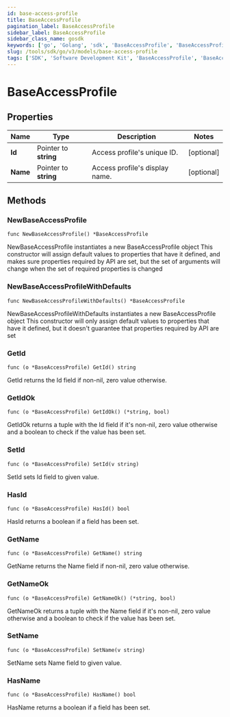 ```yaml
---
id: base-access-profile
title: BaseAccessProfile
pagination_label: BaseAccessProfile
sidebar_label: BaseAccessProfile
sidebar_class_name: gosdk
keywords: ['go', 'Golang', 'sdk', 'BaseAccessProfile', 'BaseAccessProfile'] 
slug: /tools/sdk/go/v3/models/base-access-profile
tags: ['SDK', 'Software Development Kit', 'BaseAccessProfile', 'BaseAccessProfile']
---
```


# BaseAccessProfile

## Properties

Name | Type | Description | Notes
------------ | ------------- | ------------- | -------------
**Id** | Pointer to **string** | Access profile&#39;s unique ID. | [optional] 
**Name** | Pointer to **string** | Access profile&#39;s display name. | [optional] 

## Methods

### NewBaseAccessProfile

`func NewBaseAccessProfile() *BaseAccessProfile`

NewBaseAccessProfile instantiates a new BaseAccessProfile object
This constructor will assign default values to properties that have it defined,
and makes sure properties required by API are set, but the set of arguments
will change when the set of required properties is changed

### NewBaseAccessProfileWithDefaults

`func NewBaseAccessProfileWithDefaults() *BaseAccessProfile`

NewBaseAccessProfileWithDefaults instantiates a new BaseAccessProfile object
This constructor will only assign default values to properties that have it defined,
but it doesn't guarantee that properties required by API are set

### GetId

`func (o *BaseAccessProfile) GetId() string`

GetId returns the Id field if non-nil, zero value otherwise.

### GetIdOk

`func (o *BaseAccessProfile) GetIdOk() (*string, bool)`

GetIdOk returns a tuple with the Id field if it's non-nil, zero value otherwise
and a boolean to check if the value has been set.

### SetId

`func (o *BaseAccessProfile) SetId(v string)`

SetId sets Id field to given value.

### HasId

`func (o *BaseAccessProfile) HasId() bool`

HasId returns a boolean if a field has been set.

### GetName

`func (o *BaseAccessProfile) GetName() string`

GetName returns the Name field if non-nil, zero value otherwise.

### GetNameOk

`func (o *BaseAccessProfile) GetNameOk() (*string, bool)`

GetNameOk returns a tuple with the Name field if it's non-nil, zero value otherwise
and a boolean to check if the value has been set.

### SetName

`func (o *BaseAccessProfile) SetName(v string)`

SetName sets Name field to given value.

### HasName

`func (o *BaseAccessProfile) HasName() bool`

HasName returns a boolean if a field has been set.


